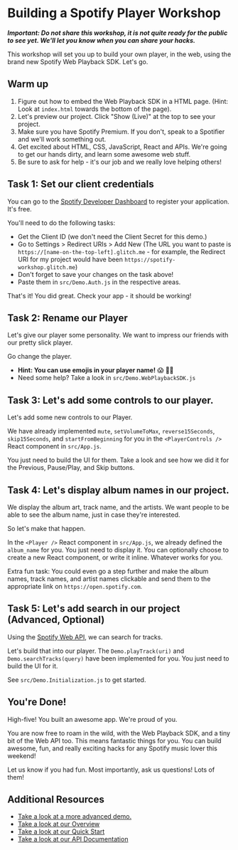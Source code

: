 # Building a Spotify Player Workshop

<b><em>Important: Do not share this workshop, it is not quite ready for the public to see yet. We'll let you know when you can share your hacks.</em></b>

This workshop will set you up to build your own player, in the web, using the brand new Spotify Web Playback SDK. Let's go.

## Warm up

1. Figure out how to embed the Web Playback SDK in a HTML page. (Hint: Look at `index.html` towards the bottom of the page).
2. Let's preview our project. Click "Show (Live)" at the top to see your project.
3. Make sure you have Spotify Premium. If you don't, speak to a Spotifier and we'll work something out.
4. Get excited about HTML, CSS, JavaScript, React and APIs. We're going to get our hands dirty, and learn some awesome web stuff.
5. Be sure to ask for help - it's our job and we really love helping others!

## Task 1: Set our client credentials

You can go to the [Spotify Developer Dashboard](https://beta.developer.spotify.com/dashboard/) to register your application. It's free.

You'll need to do the following tasks:
- Get the Client ID (we don't need the Client Secret for this demo.)
- Go to Settings > Redirect URIs > Add New (The URL you want to paste is `https://[name-on-the-top-left].glitch.me` - for example, the Redirect URI for my project would have been `https://spotify-workshop.glitch.me`)
- Don't forget to save your changes on the task above!
- Paste them in `src/Demo.Auth.js` in the respective areas.

That's it! You did great. Check your app - it should be working!

## Task 2: Rename our Player

Let's give our player some personality.
We want to impress our friends with our pretty slick player.

Go change the player.

- **Hint: You can use emojis in your player name!** 😱 🙌🏼
- Need some help? Take a look in `src/Demo.WebPlaybackSDK.js`

## Task 3: Let's add some controls to our player.

Let's add some new controls to our Player.

We have already implemented `mute`, `setVolumeToMax`, `reverse15Seconds`, `skip15Seconds`, and `startFromBeginning` for you in the `<PlayerControls />` React component in `src/App.js`.

You just need to build the UI for them. Take a look and see how we did it for the Previous, Pause/Play, and Skip buttons.

## Task 4: Let's display album names in our project.

We display the album art, track name, and the artists. We want people to be able to see the album name, just in case they're interested.

So let's make that happen.

In the `<Player />` React component in `src/App.js`, we already defined the `album_name` for you. You just need to display it. You can optionally choose to create a new React component, or write it inline. Whatever works for you.

Extra fun task: You could even go a step further and make the album names, track names, and artist names clickable and send them to the appropriate link on `https://open.spotify.com`.

## Task 5: Let's add search in our project (Advanced, Optional)

Using the [Spotify Web API](beta.developer.spotify.com/documentation/web-api/), we can search for tracks.

Let's build that into our player. The `Demo.playTrack(uri)` and `Demo.searchTracks(query)` have been implemented for you. You just need to build the UI for it.

See `src/Demo.Initialization.js` to get started.

## You're Done!

High-five! You built an awesome app. We're proud of you.

You are now free to roam in the wild, with the Web Playback SDK, and a tiny bit of the Web API too. This means fantastic things for you. You can build awesome, fun, and really exciting hacks for any Spotify music lover this weekend!

Let us know if you had fun. Most importantly, ask us questions! Lots of them!

## Additional Resources

- [Take a look at a more advanced demo.](https://spotify-web-playback-sdk.glitch.me)
- [Take a look at our Overview](https://beta.developer.spotify.com/documentation/web-playback-sdk/)
- [Take a look at our Quick Start](https://beta.developer.spotify.com/documentation/web-playback-sdk/quick-start/)
- [Take a look at our API Documentation](https://beta.developer.spotify.com/documentation/web-playback-sdk/reference/)
